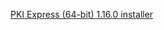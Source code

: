 ﻿[PKI Express (64-bit) 1.16.0 installer](https://cdn.lacunasoftware.com/pki-express/windows/pkie-1.16.0-x64.msi)
